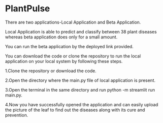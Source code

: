 # PlantPulse
There are two applications-Local Application and Beta Application.

Local Application is able to predict and classify between 38 plant diseases whereas beta application does only for a small amount.

You can run the beta application by the deployed link provided.

You can download the code or clone the repository to run the local application on your local system by following these steps.

1.Clone the repository or download the code.

2.Open the directory where the main.py file of local application is present.

3.Open the terminal in the same directory and run python -m streamlit run main.py.

4.Now you have successfully opened the application and can easily upload the picture of the leaf to find out the diseases along with its cure and prevention.

